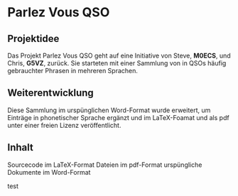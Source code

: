 # Parlez Vous QSO

## Projektidee
 Das Projekt  Parlez Vous QSO geht auf eine Initiative von Steve, **M0ECS**, und Chris, **G5VZ**, zurück. Sie starteten mit einer Sammlung von in QSOs häufig gebrauchter Phrasen 
 in mehreren Sprachen.

## Weiterentwicklung
 Diese Sammlung im urspünglichen Word-Format wurde erweitert, um Einträge in phonetischer Sprache ergänzt und im LaTeX-Foamat und als pdf unter einer freien Lizenz veröffentlicht.

## Inhalt
Sourcecode im LaTeX-Format
Dateien im pdf-Format
urspüngliche Dokumente im Word-Format

test
